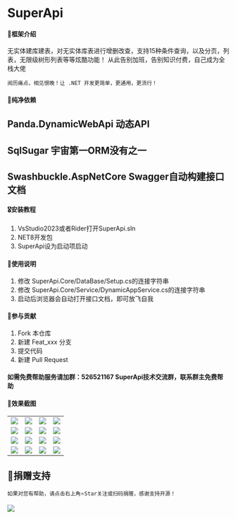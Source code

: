 <!--
 * @Author: 490912587@qq.com
 * @Date: 2023-12-20 10:44:09
 * @LastEditors: 490912587@qq.com
 * @LastEditTime: 2023-12-20 11:12:17
 * @FilePath: \SuperApi\README.md
 * @Description: 
-->
# SuperApi

#### 🎁框架介绍
无实体建库建表，对无实体库表进行增删改查，支持15种条件查询，以及分页，列表，无限级树形列表等等炫酷功能！
从此告别加班，告别知识付费，自己成为全栈大佬
```
阅历痛点，相见恨晚！让 .NET 开发更简单，更通用，更流行！
```

#### 🍖纯净依赖
## Panda.DynamicWebApi  动态API
## SqlSugar  宇宙第一ORM没有之一
## Swashbuckle.AspNetCore  Swagger自动构建接口文档


#### 🎖️安装教程

1.  VsStudio2023或者Rider打开SuperApi.sln
2.  NET8开发包
3.  SuperApi设为启动项启动

#### 🍁使用说明

1.  修改 SuperApi.Core/DataBase/Setup.cs的连接字符串
2.  修改 SuperApi.Core/Service/DynamicAppService.cs的连接字符串
3.  启动后浏览器会自动打开接口文档，即可放飞自我

#### 💐参与贡献

1.  Fork 本仓库
2.  新建 Feat_xxx 分支
3.  提交代码
4.  新建 Pull Request

#### 如需免费帮助服务请加群：526521167 SuperApi技术交流群，联系群主免费帮助

#### 🍎效果截图
<table>
    <tr>
        <td><img src="https://gitee.com/zuohuaijun/Admin.NET/raw/next/doc/img/1.png"/></td>
        <td><img src="https://gitee.com/zuohuaijun/Admin.NET/raw/next/doc/img/2.png"/></td>
        <td><img src="https://gitee.com/zuohuaijun/Admin.NET/raw/next/doc/img/3.png"/></td>
        <td><img src="https://gitee.com/zuohuaijun/Admin.NET/raw/next/doc/img/4.png"/></td>
    </tr>
    <tr>
        <td><img src="https://gitee.com/zuohuaijun/Admin.NET/raw/next/doc/img/5.png"/></td>
        <td><img src="https://gitee.com/zuohuaijun/Admin.NET/raw/next/doc/img/6.png"/></td>
        <td><img src="https://gitee.com/zuohuaijun/Admin.NET/raw/next/doc/img/7.png"/></td>
        <td><img src="https://gitee.com/zuohuaijun/Admin.NET/raw/next/doc/img/8.png"/></td>
    </tr>
    <tr>
        <td><img src="https://gitee.com/zuohuaijun/Admin.NET/raw/next/doc/img/9.png"/></td>
        <td><img src="https://gitee.com/zuohuaijun/Admin.NET/raw/next/doc/img/10.png"/></td>
        <td><img src="https://gitee.com/zuohuaijun/Admin.NET/raw/next/doc/img/11.png"/></td>
        <td><img src="https://gitee.com/zuohuaijun/Admin.NET/raw/next/doc/img/12.png"/></td>
    </tr>
    <tr>
        <td><img src="https://gitee.com/zuohuaijun/Admin.NET/raw/next/doc/img/13.png"/></td>
        <td><img src="https://gitee.com/zuohuaijun/Admin.NET/raw/next/doc/img/14.png"/></td>
        <td><img src="https://gitee.com/zuohuaijun/Admin.NET/raw/next/doc/img/15.png"/></td>
        <td><img src="https://gitee.com/zuohuaijun/Admin.NET/raw/next/doc/img/16.png"/></td>
    </tr>
</table>

## 🎀捐赠支持
```
如果对您有帮助，请点击右上角⭐Star关注或扫码捐赠，感谢支持开源！
```
<img src="https://gitee.com/zuohuaijun/Admin.NET/raw/next/doc/img/pay.png"/>
